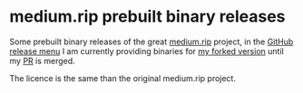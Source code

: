 medium.rip prebuilt binary releases
========================

Some prebuilt binary releases of the great [medium.rip](https://github.com/SphericalKat/medium.rip/) project, in the [GitHub release menu](https://github.com/mycodedoesnotcompile2/medium.rip_binary/releases)
I am currently providing binaries for [my forked version](https://github.com/mycodedoesnotcompile2/medium.rip/) until my [PR](https://github.com/mycodedoesnotcompile2/medium.rip/) is merged.

The licence is the same than the original medium.rip project.
